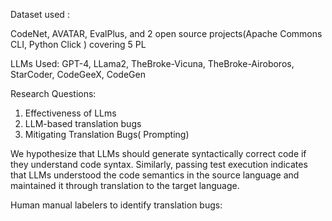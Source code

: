 Dataset used :

CodeNet, AVATAR, EvalPlus, and 2 open source projects(Apache Commons CLI, Python Click )  covering 5 PL

LLMs Used: GPT-4, LLama2, TheBroke-Vicuna, TheBroke-Airoboros, StarCoder, CodeGeeX, CodeGen

Research Questions:
1. Effectiveness of LLms
2. LLM-based translation bugs
3. Mitigating Translation Bugs( Prompting)

We hypothesize that LLMs should generate syntactically correct code if they understand code syntax. Similarly, passing test execution indicates that LLMs understood the code semantics in the source language and maintained it through translation to the target language.

Human manual labelers to identify translation bugs:
